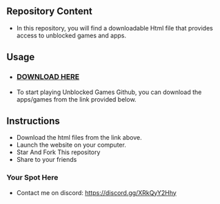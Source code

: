## Repository Content
* In this repository, you will find a downloadable Html file that provides access to unblocked games and apps.

## Usage
* ### [DOWNLOAD HERE](https://github.com/unblockzone/ubzv3.github.io/archive/refs/heads/main.zip)

* To start playing Unblocked Games Github, you can download the apps/games from the link provided below.

## Instructions
* Download the html files from the link above.
* Launch the website on your computer.
* Star And Fork This repository
* Share to your friends

### Your Spot Here
* Contact me on discord: https://discord.gg/XRkQyY2Hhy
